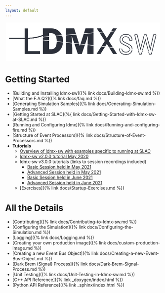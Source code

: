 ```yaml
---
layout: default
---
```


<p align="center">
    <img src="/img/ldmx_logo_dark.png" width="500">
</p>

# Getting Started
- [Building and Installing ldmx-sw]({% link docs/Building-ldmx-sw.md %})
- [What the F.A.Q.?]({% link docs/faq.md %})
- [Generating Simulation Samples]({% link docs/Generating-Simulation-Samples.md %})
- [Getting Started at SLAC](%{ link docs/Getting-Started-with-ldmx-sw-at-SLAC.md %})
- [Running and Configuring ldmx]({% link docs/Running-and-configuring-fire.md %})
- [Structure of Event Processors]({% link docs/Structure-of-Event-Processors.md %})
- __Tutorials__
  - [Overview of ldmx-sw with examples specific to running at SLAC](https://tinyurl.com/y9lzvzwv)
  - [ldmx-sw v2.0.0 tutorial May 2020](https://indico.fnal.gov/event/24343/)
  - ldmx-sw v3.0.0 tutorials (links to session recordings included)
    - [Basic Session held in May 2021](https://indico.fnal.gov/event/49207/)
    - [Advanced Session held in May 2021](https://indico.fnal.gov/event/49208/)
    - [Basic Session held in June 2021](https://indico.fnal.gov/event/49212/)
    - [Advanced Session held in June 2021](ihttps://indico.fnal.gov/event/49213/)
  - [Exercises]({% link docs/Startup-Exercises.md %})

# All the Details
- [Contributing]({% link docs/Contributing-to-ldmx-sw.md %})
- [Configuring the Simulation]({% link docs/Configuring-the-Simulation.md %})
- [Logging]({% link docs/Logging.md %})
- [Creating your own production image]({% link docs/custom-production-image.md %})
- [Creating a new Event Bus Object]({% link docs/Creating-a-new-Event-Bus-Object.md %})
- [Dark Brem (Signal) Process]({% link docs/Dark-Brem-Signal-Process.md %})
- [Unit Testing]({% link docs/Unit-Testing-in-ldmx-sw.md %})
- [C++ API Reference]({% link _doxygen/index.html %})
- [Python API Reference]({% link _sphinx/index.html %})
